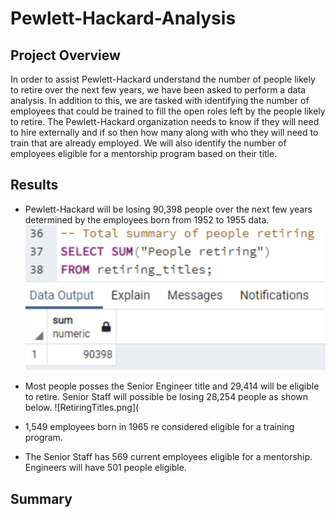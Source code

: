 # Pewlett-Hackard-Analysis
## Project Overview
In order to assist Pewlett-Hackard understand the number of people likely to retire over the next few years, we have been asked to perform a data analysis. In addition to this, we are tasked with identifying the number of employees that could be trained to fill the open roles left by the people likely to retire. The Pewlett-Hackard organization needs to know if they will need to hire externally and if so then how many along with who they will need to train that are already employed. We will also identify the number of employees eligible for a mentorship program based on their title.

## Results
- Pewlett-Hackard will be losing 90,398 people over the next few years determined by the employees born from 1952 to 1955 data.
![Retiring.png](https://github.com/jipelletier/Pewlett-Hackard-Analysis/blob/main/retiring.png)

- Most people posses the Senior Engineer title and 29,414 will be eligible to retire. Senior Staff will possible be losing 28,254 people as shown below.
![RetiringTitles.png](

- 1,549 employees born in 1965 re considered eligible for a training program.


- The Senior Staff has 569 current employees eligible for a mentorship. Engineers will have 501 people eligible.

## Summary
